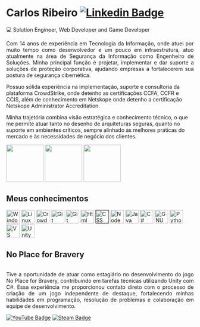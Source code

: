 # Carlos Ribeiro [![Linkedin Badge](https://icons.iconarchive.com/icons/sicons/basic-round-social/16/linkedin-icon.png)](https://www.linkedin.com/in/carloseduardoccribeiro/)

💻 Solution Engineer, Web Developer and Game Developer 

<p align="justify">Com 14 anos de experiência em Tecnologia da Informação, onde atuei por muito tempo como desenvolvedor e um pouco em infraestrutura, atuo atualmente na área de Segurança da Informação como Engenheiro de Soluções. Minha principal função é projetar, implementar e dar suporte a soluções de proteção corporativa, ajudando empresas a fortalecerem sua postura de segurança cibernética.

Possuo sólida experiência na implementação, suporte e consultoria da plataforma CrowdStrike, onde detenho as certificações CCFA, CCFR e CCIS, além de conhecimento em Netskope onde detenho a certificação Netskope Administrator Accreditation.

Minha trajetória combina visão estratégica e conhecimento técnico, o que me permite atuar tanto no desenho de arquiteturas seguras, quanto no suporte em ambientes críticos, sempre alinhado às melhores práticas do mercado e às necessidades de negócio dos clientes.</p>

<img src="https://images.credly.com/images/e33aa2bf-afc3-4fcc-bc06-bb7cba40b7f8/twitter_thumb_201604_image.png" alt="" title="" width="100" height="100" /> <img src="https://images.credly.com/images/d963ddf2-c8eb-4437-8ddb-241b155d443a/image.png" alt="" title="" width="100" height="100" /> <img src="https://images.credly.com/images/59b18a42-ea5e-42fd-bd13-874f38988ec4/image.png" alt="" title="" width="100" height="100" />
  
## Meus conhecimentos 

<p align="left">
<a href="https://www.microsoft.com/pt-br" target="_blank" rel="noreferrer"><img src="https://mailmeteor.com/logos/assets/PNG/Microsoft_Logo_512px.png" alt="Windows" title="Windows" width="36" height="36" /></a>
<a href="https://www.linux.org" target="_blank" rel="noreferrer"><img src="https://raw.githubusercontent.com/danielcranney/readme-generator/main/public/icons/skills/linux-colored.svg" alt="Linux" title="Linux" width="36" height="36" /></a>
<a href="https://www.crowdstrike.com/" target="_blank" rel="noreferrer"><img src="https://www.hashicorp.com/_next/image?url=https%3A%2F%2Fwww.datocms-assets.com%2F2885%2F1728683045-falcon-logo-square-transparent.png&w=828&q=75" alt="CrowdStrike" title="CrowdStrike" width="36" height="36" /></a>
<a href="https://www.netskope.com/" target="_blank" rel="noreferrer"><img src="https://marketplace.crowdstrike.com/listings/netskope-cloud-access-security-broker-for-falcon-logscale/_jcr_content/root/container/container/container_5568841932/container_6286107647/teaser_3597150757/.coreimg.png/1747326302847/netskope-icon-square.png" alt="Git" title="Git" width="36" height="36" /></a>
<a href="https://git-scm.com/" target="_blank" rel="noreferrer"><img src="https://raw.githubusercontent.com/danielcranney/readme-generator/main/public/icons/skills/git-colored.svg" alt="Git" title="Git" width="36" height="36" /></a>
<a href="https://html.com/" target="_blank" rel="noreferrer"><img src="https://upload.wikimedia.org/wikipedia/commons/thumb/6/61/HTML5_logo_and_wordmark.svg/512px-HTML5_logo_and_wordmark.svg.png" alt="Html" title="Html" width="36" height="36" /></a>
<a href="" target="_blank" rel="noreferrer"><img src="https://upload.wikimedia.org/wikipedia/commons/thumb/d/d5/CSS3_logo_and_wordmark.svg/340px-CSS3_logo_and_wordmark.svg.png" alt="CSS" title="CSS" width="" height="36" /></a>
<a href="https://nodejs.org/en" target="_blank" rel="noreferrer"><img src="https://cp.beget.com/shared/6ayu2lMsV1DpkfCrePd2HEMWvsKDBY-c/logo_nodejs2x.png.webp" alt="Node" title="Node" width="36" height="36" /></a>
<a href="https://www.javascript.com/" target="_blank" rel="noreferrer"><img src="https://upload.wikimedia.org/wikipedia/commons/6/6a/JavaScript-logo.png" alt="Java Script" title="Java Script" width="36" height="36" /></a>
<a href="https://dotnet.microsoft.com/en-us/languages/csharp" target="_blank" rel="noreferrer"><img src="https://images.icon-icons.com/2415/PNG/512/csharp_plain_logo_icon_146577.png" alt="C#" title="C#" width="36" height="36" /></a>
<a href="https://www.gnu.org/software/bash/" target="_blank" rel="noreferrer"><img src="https://raw.githubusercontent.com/danielcranney/readme-generator/main/public/icons/skills/gnubash-colored.svg" alt="GNU Bash" title="GNU Bash" width="36" height="36" /></a>
<a href="https://www.python.org/" target="_blank" rel="noreferrer"><img src="https://raw.githubusercontent.com/danielcranney/readme-generator/main/public/icons/skills/python-colored.svg" alt="Python" title="Python" width="36" height="36" /></a>
<a href="https://code.visualstudio.com/" target="_blank" rel="noreferrer"><img src="https://raw.githubusercontent.com/danielcranney/readme-generator/main/public/icons/skills/visualstudiocode-colored.svg" alt="VS Code" title="VS Code" width="36" height="36" /></a>
<a href="https://unity.com/pt" target="_blank" rel="noreferrer"><img src="https://cdn.freebiesupply.com/logos/large/2x/unity-69-logo-png-transparent.png" alt="Unity" title="Unity" width="36" height="36" /></a>

## No Place for Bravery
<img src="https://shared.akamai.steamstatic.com/store_item_assets/steam/apps/1039100/header.jpg?t=1730740548" alt="" title="" width="" height="" align="center"/>


<p align="justify">Tive a oportunidade de atuar como estagiário no desenvolvimento do jogo No Place for Bravery, contribuindo em tarefas técnicas utilizando Unity com C#. Essa experiência me proporcionou contato direto com o processo de criação de um jogo independente de destaque, fortalecendo minhas habilidades em programação, resolução de problemas e colaboração em equipe de desenvolvimento.

[![YouTube Badge](https://i.imgur.com/0eSs8Wx.png)](https://youtu.be/QP1fpfRPIFA)  [![Steam Badge](https://i.imgur.com/mng2wAN.png)](https://store.steampowered.com/app/1039100/No_Place_for_Bravery/)
